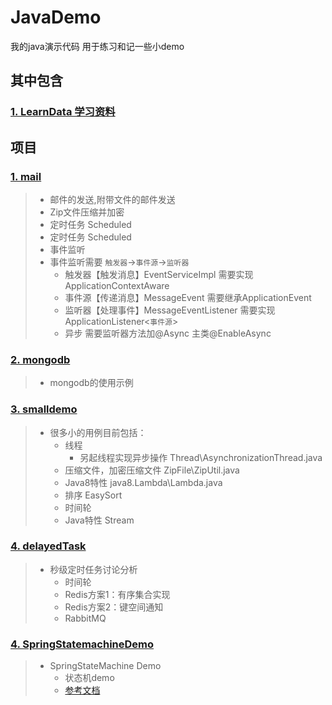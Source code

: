 # JavaDemo
我的java演示代码 用于练习和记一些小demo

## 其中包含
### [1. LearnData 学习资料](https://github.com/PursuePD/JavaDemo/tree/master/LearnData)
## 项目
### [1. mail](https://github.com/PursuePD/JavaDemo/tree/master/mail)
> * 邮件的发送,附带文件的邮件发送
> * Zip文件压缩并加密
> * 定时任务  Scheduled
>  * 定时任务  Scheduled
> * 事件监听  
>  * 事件监听需要  `触发器`->`事件源`->`监听器`  
>    * 触发器【触发消息】EventServiceImpl 需要实现ApplicationContextAware 
>    * 事件源【传递消息】MessageEvent 需要继承ApplicationEvent 
>    * 监听器【处理事件】MessageEventListener 需要实现ApplicationListener<`事件源`> 
>    * 异步 需要监听器方法加@Async 主类@EnableAsync

### [2. mongodb](https://github.com/PursuePD/JavaDemo/tree/master/mongodb)
> * mongodb的使用示例
### [3. smalldemo](https://github.com/PursuePD/JavaDemo/tree/master/smalldemo)
> * 很多小的用例目前包括：
>     * 线程
>       * 另起线程实现异步操作 Thread\AsynchronizationThread.java
>     * 压缩文件，加密压缩文件 ZipFile\ZipUtil.java
>     * Java8特性 java8.Lambda\Lambda.java
>     * 排序 EasySort
>     * 时间轮
>     * Java特性 Stream
### [4. delayedTask](https://github.com/PursuePD/JavaDemo/tree/master/delayedTask)
> * 秒级定时任务讨论分析
>     * 时间轮
>     * Redis方案1：有序集合实现
>     * Redis方案2：键空间通知
>     * RabbitMQ

### [4. SpringStatemachineDemo](https://github.com/PursuePD/JavaDemo/tree/master/SpringStatemachineDemo)
> * SpringStateMachine Demo
>     * 状态机demo
>     * [参考文档](https://my.oschina.net/u/173343/blog/3049036)


